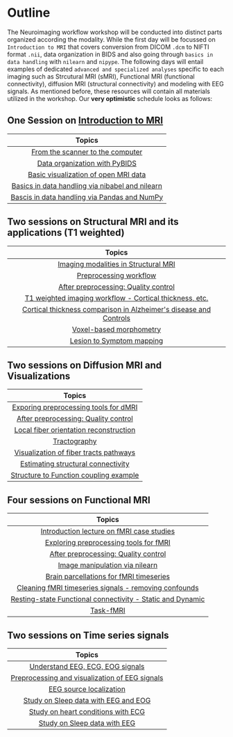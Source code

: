 # Outline

The Neuroimaging workflow workshop will be conducted into distinct parts organized according the
modality. While the first day will be focussed on `Introduction to MRI` that covers conversion
from DICOM `.dcm` to NIFTI format `.nii`, data organization in BIDS and also going through
 `basics in data handling` with `nilearn` and `nipype`. The following days 
will entail examples of dedicated `advanced and specialized analyses` specific to each
imaging such as Strcutural MRI (sMRI), Functional MRI (functional connectivity),
 diffusion MRI (structural connectivity) and modeling with EEG signals.
 As mentioned before, these resources will contain all materials utilized in the workshop.
Our **very optimistic** schedule looks as follows: 

## One Session on [Introduction to MRI]()

| Topics |
|:-----:|
|  [From the scanner to the computer]() |
|  [Data organization with PyBIDS]() |
|  [Basic visualization of open MRI data]() |
|  [Basics in data handling via nibabel and nilearn]() |
|  [Bascis in data handling via Pandas and NumPy]() |


## Two sessions on Structural MRI and its applications (T1 weighted)

| Topics |
|:-----:|
|  [Imaging modalities in Structural MRI]() |
|  [Preprocessing workflow]() |
|  [After preprocessing: Quality control]() |
|  [T1 weighted imaging workflow - Cortical thickness, etc.]() |
|  [Cortical thickness comparison in Alzheimer's disease and Controls]() |
|  [Voxel-based morphometry]() |
|  [Lesion to Symptom mapping]() |

## Two sessions on Diffusion MRI and Visualizations

| Topics |
|:-----:|
|  [Exporing preprocessing tools for dMRI]() |
|  [After preprocessing: Quality control]() |
|  [Local fiber orientation reconstruction]() |
|  [Tractography]() |
|  [Visualization of fiber tracts pathways]() |
|  [Estimating structural connectivity]() |
|  [Structure to Function coupling example]() |

## Four sessions on Functional MRI

| Topics |
|:-----:|
|  [Introduction lecture on fMRI case studies]() |
|  [Exploring preprocessing tools for fMRI]() |
|  [After preprocessing: Quality control]() |
|  [Image manipulation via nilearn]() |
|  [Brain parcellations for fMRI timeseries]() |
|  [Cleaning fMRI timeseries signals - removing confounds]() |
|  [Resting-state Functional connectivity - Static and Dynamic]() |
|  [Task-fMRI]() |

## Two sessions on Time series signals

| Topics |
|:-----:|
|  [Understand EEG, ECG, EOG signals]() |
|  [Preprocessing and visualization of EEG signals]() |
|  [EEG source localization]() |
|  [Study on Sleep data with EEG and EOG]() |
|  [Study on heart conditions with ECG]() |
|  [Study on Sleep data with EEG]() |

